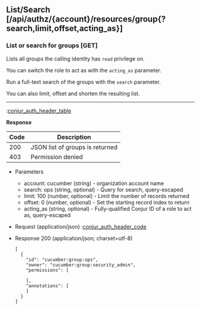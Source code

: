 ## List/Search [/api/authz/{account}/resources/group{?search,limit,offset,acting_as}]

### List or search for groups [GET]

Lists all groups the calling identity has `read` privilege on.

You can switch the role to act as with the `acting_as` parameter.

Run a full-text search of the groups with the `search` parameter.

You can also limit, offset and shorten the resulting list.

---

:[conjur_auth_header_table](partials/conjur_auth_header_table.md)

**Response**

|Code|Description|
|----|-----------|
|200|JSON list of groups is returned|
|403|Permission denied|

+ Parameters
    + account: cucumber (string) - organization account name
    + search: ops (string, optional) - Query for search, query-escaped
    + limit: 100 (number, optional) - Limit the number of records returned
    + offset: 0 (number, optional) - Set the starting record index to return
    + acting_as (string, optional) - Fully-qualified Conjur ID of a role to act as, query-escaped

+ Request (application/json)
    :[conjur_auth_header_code](partials/conjur_auth_header_code.md)

+ Response 200 (application/json; charset=utf-8)

    ```
    [
      {
        "id": "cucumber:group:ops",
        "owner": "cucumber:group:security_admin",
        "permissions": [
    
        ],
        "annotations": [
        ]
      }
    ]
    ```
